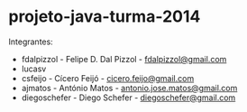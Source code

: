 ﻿# projeto-java-turma-2014

Integrantes:

* fdalpizzol - Felipe D. Dal Pizzol - fdalpizzol@gmail.com
* lucasv
* csfeijo - Cícero Feijó - cicero.feijo@gmail.com  
* ajmatos - António Matos - antonio.jose.matos@gmail.com
* diegoschefer - Diego Schefer - diegoschefer@gmail.com